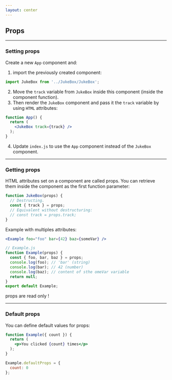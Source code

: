 ```yaml
---
layout: center
---
```


## Props

<Toc maxDepth="2" mode="onlySiblings"/>

---

### Setting props

Create a new `App` component and:

1. import the previously created component:

```jsx
import JukeBox from '../JukeBox/JukeBox';
```

2. Move the `track` variable from `JukeBox` inside this component (inside the component function).
3. Then render the `JukeBox` component and pass it the `track` variable by using `HTML` attributes:

```jsx
function App() {
  return (
    <JukeBox track={track} />
  );
}
```

4. Update `index.js` to use the `App` component instead of the `JukeBox` component.

---

### Getting props

HTML attributes set on a component are called props. You can retrieve them inside the component as the first function parameter:
```jsx
function JukeBox(props) {
  // Destructing.
  const { track } = props;
  // Equivalent without destructuring:
  // const track = props.track;
}
```

Example with multiples attributes:
```jsx
<Example foo="foo" bar={42} baz={someVar} />
```

```jsx
// Example.js
function Example(props) {
  const { foo, bar, baz } = props;
  console.log(foo); // 'bar' (string)
  console.log(bar); // 42 (number)
  console.log(baz); // content of sthe omeVar variable
  return null;
}
export default Example;
```

<alert type="warning">props are read only !</alert>

---

### Default props

You can define default values for props:
```jsx
function Example({ count }) {
  return (
    <p>You clicked {count} times</p>
  );
}

Example.defaultProps = {
  count: 0
};
```